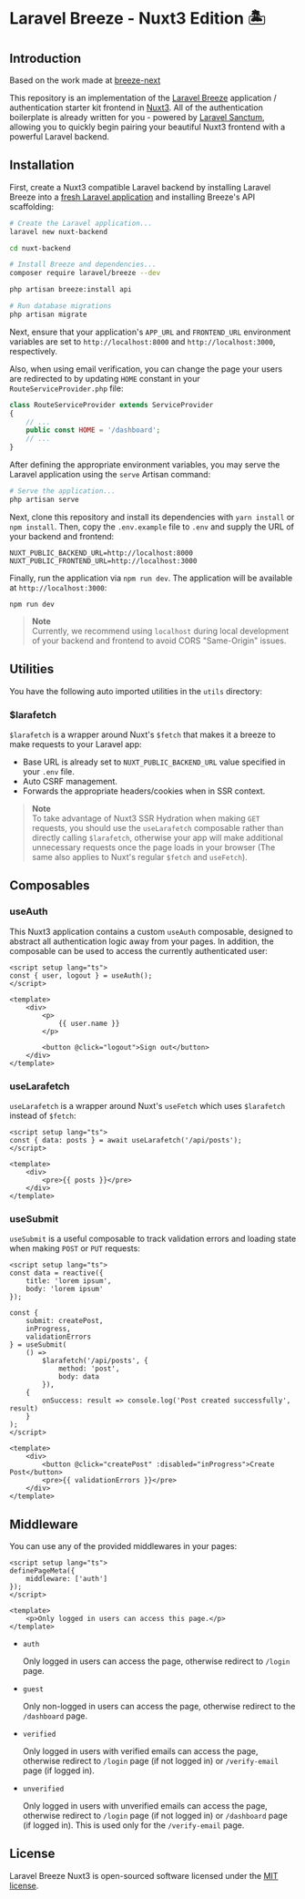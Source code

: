 # Laravel Breeze - Nuxt3 Edition 🏝️

## Introduction

Based on the work made at [breeze-next](https://github.com/laravel/breeze-next)

This repository is an implementation of the [Laravel Breeze](https://laravel.com/docs/starter-kits) application / authentication starter kit frontend in [Nuxt3](https://v3.nuxtjs.org/). All of the authentication boilerplate is already written for you - powered by [Laravel Sanctum](https://laravel.com/docs/sanctum), allowing you to quickly begin pairing your beautiful Nuxt3 frontend with a powerful Laravel backend.

## Installation

First, create a Nuxt3 compatible Laravel backend by installing Laravel Breeze into a [fresh Laravel application](https://laravel.com/docs/installation) and installing Breeze's API scaffolding:

```bash
# Create the Laravel application...
laravel new nuxt-backend

cd nuxt-backend

# Install Breeze and dependencies...
composer require laravel/breeze --dev

php artisan breeze:install api

# Run database migrations
php artisan migrate
```

Next, ensure that your application's `APP_URL` and `FRONTEND_URL` environment variables are set to `http://localhost:8000` and `http://localhost:3000`, respectively.

Also, when using email verification, you can change the page your users are redirected to by updating `HOME` constant in your `RouteServiceProvider.php` file:

```php
class RouteServiceProvider extends ServiceProvider
{
    // ...
    public const HOME = '/dashboard';
    // ...
}
```

After defining the appropriate environment variables, you may serve the Laravel application using the `serve` Artisan command:

```bash
# Serve the application...
php artisan serve
```

Next, clone this repository and install its dependencies with `yarn install` or `npm install`. Then, copy the `.env.example` file to `.env` and supply the URL of your backend and frontend:

```
NUXT_PUBLIC_BACKEND_URL=http://localhost:8000
NUXT_PUBLIC_FRONTEND_URL=http://localhost:3000
```

Finally, run the application via `npm run dev`. The application will be available at `http://localhost:3000`:

```
npm run dev
```

> **Note**  
> Currently, we recommend using `localhost` during local development of your backend and frontend to avoid CORS "Same-Origin" issues.

## Utilities

You have the following auto imported utilities in the `utils` directory:

### $larafetch

`$larafetch` is a wrapper around Nuxt's `$fetch` that makes it a breeze to make requests to your Laravel app:

-   Base URL is already set to `NUXT_PUBLIC_BACKEND_URL` value specified in your `.env` file.
-   Auto CSRF management.
-   Forwards the appropriate headers/cookies when in SSR context.

> **Note**  
> To take advantage of Nuxt3 SSR Hydration when making `GET` requests, you should use the `useLarafetch` composable rather than directly calling `$larafetch`, otherwise your app will make additional unnecessary requests once the page loads in your browser (The same also applies to Nuxt's regular `$fetch` and `useFetch`).

## Composables

### useAuth

This Nuxt3 application contains a custom `useAuth` composable, designed to abstract all authentication logic away from your pages. In addition, the composable can be used to access the currently authenticated user:

```vue
<script setup lang="ts">
const { user, logout } = useAuth();
</script>

<template>
    <div>
        <p>
            {{ user.name }}
        </p>

        <button @click="logout">Sign out</button>
    </div>
</template>
```

### useLarafetch

`useLarafetch` is a wrapper around Nuxt's `useFetch` which uses `$larafetch` instead of `$fetch`:

```vue
<script setup lang="ts">
const { data: posts } = await useLarafetch('/api/posts');
</script>

<template>
    <div>
        <pre>{{ posts }}</pre>
    </div>
</template>
```

### useSubmit

`useSubmit` is a useful composable to track validation errors and loading state when making `POST` or `PUT` requests:

```vue
<script setup lang="ts">
const data = reactive({
    title: 'lorem ipsum',
    body: 'lorem ipsum'
});

const {
    submit: createPost,
    inProgress,
    validationErrors
} = useSubmit(
    () =>
        $larafetch('/api/posts', {
            method: 'post',
            body: data
        }),
    {
        onSuccess: result => console.log('Post created successfully', result)
    }
);
</script>

<template>
    <div>
        <button @click="createPost" :disabled="inProgress">Create Post</button>
        <pre>{{ validationErrors }}</pre>
    </div>
</template>
```

## Middleware

You can use any of the provided middlewares in your pages:

```vue
<script setup lang="ts">
definePageMeta({
    middleware: ['auth']
});
</script>

<template>
    <p>Only logged in users can access this page.</p>
</template>
```

-   `auth`

    Only logged in users can access the page, otherwise redirect to `/login` page.

-   `guest`

    Only non-logged in users can access the page, otherwise redirect to the `/dashboard` page.

-   `verified`

    Only logged in users with verified emails can access the page, otherwise redirect to `/login` page (if not logged in) or `/verify-email` page (if logged in).

-   `unverified`

    Only logged in users with unverified emails can access the page, otherwise redirect to `/login` page (if not logged in) or `/dashboard` page (if logged in). This is used only for the `/verify-email` page.

## License

Laravel Breeze Nuxt3 is open-sourced software licensed under the [MIT license](LICENSE.md).
